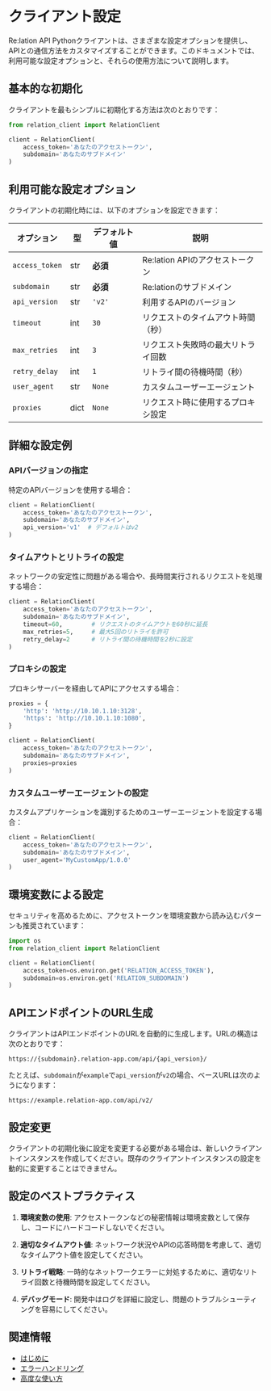 # クライアント設定

Re:lation API Pythonクライアントは、さまざまな設定オプションを提供し、APIとの通信方法をカスタマイズすることができます。このドキュメントでは、利用可能な設定オプションと、それらの使用方法について説明します。

## 基本的な初期化

クライアントを最もシンプルに初期化する方法は次のとおりです：

```python
from relation_client import RelationClient

client = RelationClient(
    access_token='あなたのアクセストークン',
    subdomain='あなたのサブドメイン'
)
```

## 利用可能な設定オプション

クライアントの初期化時には、以下のオプションを設定できます：

| オプション | 型 | デフォルト値 | 説明 |
|------------|------|---------|-----------|
| `access_token` | str | **必須** | Re:lation APIのアクセストークン |
| `subdomain` | str | **必須** | Re:lationのサブドメイン |
| `api_version` | str | `'v2'` | 利用するAPIのバージョン |
| `timeout` | int | `30` | リクエストのタイムアウト時間（秒） |
| `max_retries` | int | `3` | リクエスト失敗時の最大リトライ回数 |
| `retry_delay` | int | `1` | リトライ間の待機時間（秒） |
| `user_agent` | str | `None` | カスタムユーザーエージェント |
| `proxies` | dict | `None` | リクエスト時に使用するプロキシ設定 |

## 詳細な設定例

### APIバージョンの指定

特定のAPIバージョンを使用する場合：

```python
client = RelationClient(
    access_token='あなたのアクセストークン',
    subdomain='あなたのサブドメイン',
    api_version='v1'  # デフォルトはv2
)
```

### タイムアウトとリトライの設定

ネットワークの安定性に問題がある場合や、長時間実行されるリクエストを処理する場合：

```python
client = RelationClient(
    access_token='あなたのアクセストークン',
    subdomain='あなたのサブドメイン',
    timeout=60,        # リクエストのタイムアウトを60秒に延長
    max_retries=5,     # 最大5回のリトライを許可
    retry_delay=2      # リトライ間の待機時間を2秒に設定
)
```

### プロキシの設定

プロキシサーバーを経由してAPIにアクセスする場合：

```python
proxies = {
    'http': 'http://10.10.1.10:3128',
    'https': 'http://10.10.1.10:1080',
}

client = RelationClient(
    access_token='あなたのアクセストークン',
    subdomain='あなたのサブドメイン',
    proxies=proxies
)
```

### カスタムユーザーエージェントの設定

カスタムアプリケーションを識別するためのユーザーエージェントを設定する場合：

```python
client = RelationClient(
    access_token='あなたのアクセストークン',
    subdomain='あなたのサブドメイン',
    user_agent='MyCustomApp/1.0.0'
)
```

## 環境変数による設定

セキュリティを高めるために、アクセストークンを環境変数から読み込むパターンも推奨されています：

```python
import os
from relation_client import RelationClient

client = RelationClient(
    access_token=os.environ.get('RELATION_ACCESS_TOKEN'),
    subdomain=os.environ.get('RELATION_SUBDOMAIN')
)
```

## APIエンドポイントのURL生成

クライアントはAPIエンドポイントのURLを自動的に生成します。URLの構造は次のとおりです：

```
https://{subdomain}.relation-app.com/api/{api_version}/
```

たとえば、`subdomain`が`example`で`api_version`が`v2`の場合、ベースURLは次のようになります：

```
https://example.relation-app.com/api/v2/
```

## 設定変更

クライアントの初期化後に設定を変更する必要がある場合は、新しいクライアントインスタンスを作成してください。既存のクライアントインスタンスの設定を動的に変更することはできません。

## 設定のベストプラクティス

1. **環境変数の使用**: アクセストークンなどの秘密情報は環境変数として保存し、コードにハードコードしないでください。

2. **適切なタイムアウト値**: ネットワーク状況やAPIの応答時間を考慮して、適切なタイムアウト値を設定してください。

3. **リトライ戦略**: 一時的なネットワークエラーに対処するために、適切なリトライ回数と待機時間を設定してください。

4. **デバッグモード**: 開発中はログを詳細に設定し、問題のトラブルシューティングを容易にしてください。

## 関連情報

- [はじめに](./getting_started.md)
- [エラーハンドリング](./error_handling.md)
- [高度な使い方](./advanced_usage.md) 